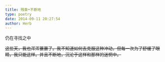 ```yaml
---
title: 残章•不断地
type: poetry
date: 2014-09-11 20:27:54
author: Herb
---
```


仍在寻找之中

<del>这些天，我也浑浑噩噩了。我不知道如何去克服这种冲动，但每一次为了舒缓了眼睛，我只能这样。并且不断地，沉沦于这样和那样的迷惘中。</del>
